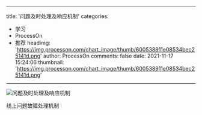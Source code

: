 
---
title: '问题及时处理及响应机制'
categories: 
 - 学习
 - ProcessOn
 - 推荐
headimg: 'https://img.processon.com/chart_image/thumb/600538911e08534bec25141d.png'
author: ProcessOn
comments: false
date: 2021-11-17 15:24:06
thumbnail: 'https://img.processon.com/chart_image/thumb/600538911e08534bec25141d.png'
---

<div>   
<img class="thumb" alt="问题及时处理及响应机制" src="https://img.processon.com/chart_image/thumb/600538911e08534bec25141d.png" referrerpolicy="no-referrer">
<p>线上问题故障处理机制</p>  
</div>
            